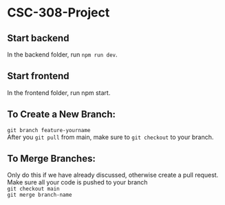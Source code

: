 # CSC-308-Project
## Start backend

In the backend folder, run `npm run dev`.

## Start frontend

In the frontend folder, run npm start.

## To Create a New Branch:
`git branch feature-yourname`\
After you `git pull` from main, make sure to `git checkout` to your branch. 

## To Merge Branches:
Only do this if we have already discussed, otherwise create a pull request.
Make sure all your code is pushed to your branch\
`git checkout main`\
`git merge branch-name`
